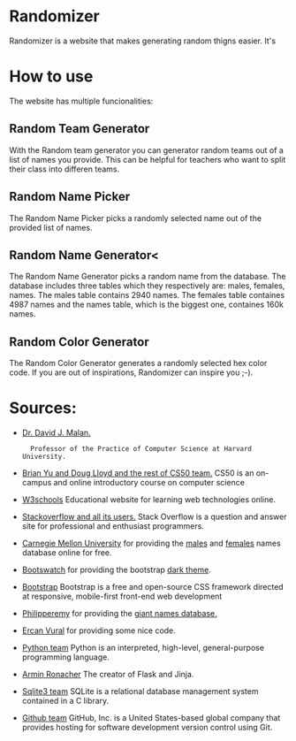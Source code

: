 # Randomizer
Randomizer is a website that makes generating random thigns easier. It's
# How to use
The website has multiple funcionalities:
## Random Team Generator
With the Random team generator you can generator random teams out of a list of names you provide. This can be helpful for teachers who want to split their class into differen teams.
## Random Name Picker
The Random Name Picker picks a randomly selected name out of the provided list of names.
## Random Name Generator<
The Random Name Generator picks a random name from the database. The database includes three tables which they respectively are: males, females, names.
The males table contains 2940 names. The females table containes 4987 names and the names table, which is the biggest one, containes 160k names.
## Random Color Generator
The Random Color Generator generates a randomly selected hex color code. If you are out of inspirations, Randomizer can inspire you ;-).

# Sources:
* [Dr. David J. Malan.](https://cs.harvard.edu/malan/)

        Professor of the Practice of Computer Science at Harvard University.
* [Brian Yu and Doug Lloyd and the rest of CS50 team.](https://cs50.harvard.edu/x/2020/)
    CS50 is an on-campus and online introductory course on computer science
* [W3schools](https://www.w3schools.com/)
    Educational website for learning web technologies online.
* [Stackoverflow and all its users.](https://stackoverflow.com/)
    Stack Overflow is a question and answer site for professional and enthusiast programmers.
* [Carnegie Mellon University](https://www.cmu.edu/)
    for providing the [males](http://www.cs.cmu.edu/afs/cs/project/ai-repository/ai/areas/nlp/corpora/names/male.txt) and [females](http://www.cs.cmu.edu/afs/cs/project/ai-repository/ai/areas/nlp/corpora/names/female.txt) names database online for free.
* [Bootswatch](https://bootswatch.com/) for providing the bootstrap [dark theme](https://bootswatch.com/darkly/).
* [Bootstrap](https://getbootstrap.com/)
     Bootstrap is a free and open-source CSS framework directed at responsive, mobile-first front-end web development
* [Philipperemy](https://github.com/philipperemy)
    for providing the [giant names database.](https://github.com/philipperemy/name-dataset/blob/master/names_dataset/first_names.all.txt)
* [Ercan Vural](https://medium.com/@ercanvural.bm)
    for providing some nice code.
* [Python team](https://www.python.org/)
    Python is an interpreted, high-level, general-purpose programming language.
*  [Armin Ronacher](https://github.com/mitsuhiko)
    The creator of Flask and Jinja.
* [Sqlite3 team](https://www.sqlite.org/index.html)
    SQLite is a relational database management system contained in a C library.
* [Github team](https://github.com/)
    GitHub, Inc. is a United States-based global company that provides hosting for software development version control using Git.
